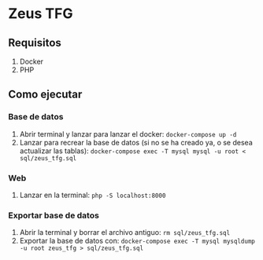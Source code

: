# Zeus TFG

## Requisitos
1. Docker
2. PHP

## Como ejecutar
### Base de datos
1. Abrir terminal y lanzar para lanzar el docker: `docker-compose up -d`
2. Lanzar para recrear la base de datos (si no se ha creado ya, o se desea actualizar las tablas): 
`docker-compose exec -T mysql mysql -u root < sql/zeus_tfg.sql`

### Web
1. Lanzar en la terminal: `php -S localhost:8000`

### Exportar base de datos
1. Abrir la terminal y borrar el archivo antiguo: `rm sql/zeus_tfg.sql`
2. Exportar la base de datos con: `docker-compose exec -T mysql mysqldump -u root zeus_tfg > sql/zeus_tfg.sql`
